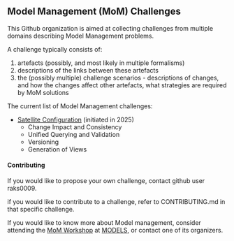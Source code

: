 ## Model Management (MoM) Challenges

This Github organization is aimed at collecting challenges from multiple domains describing Model Management problems.

A challenge typically consists of:
1. artefacts (possibly, and most likely in multiple formalisms)
2. descriptions of the links between these artefacts
3. the (possibly multiple) challenge scenarios - descriptions of changes, and how the changes affect other artefacts, what strategies are required by MoM solutions

The current list of Model Management challenges:

- [Satellite Configuration](https://github.com/mom-challenge/satellite-config) (initiated in 2025)
  - Change Impact and Consistency
  - Unified Querying and Validation
  - Versioning
  - Generation of Views


#### Contributing

If you would like to propose your own challenge, contact github user raks0009.

if you would like to contribute to a challenge, refer to CONTRIBUTING.md in that specific challenge.

If you would like to know more about Model management, consider attending the [MoM Workshop](https://mom2025.wp.imt.fr) at [MODELS](https://conf.researchr.org/home/models-2025), or contact one of its organizers.
